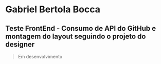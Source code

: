 # Gabriel Bertola Bocca

## Teste FrontEnd - Consumo de API do GitHub e montagem do layout seguindo o projeto do designer

> Em desenvolvimento
